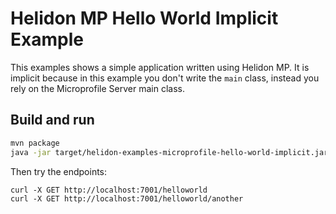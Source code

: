 # Helidon MP Hello World Implicit Example

This examples shows a simple application written using Helidon MP.
It is implicit because in this example you don't write the
`main` class, instead you rely on the Microprofile Server main class.

## Build and run

```bash
mvn package
java -jar target/helidon-examples-microprofile-hello-world-implicit.jar
```

Then try the endpoints:

```
curl -X GET http://localhost:7001/helloworld
curl -X GET http://localhost:7001/helloworld/another
```
